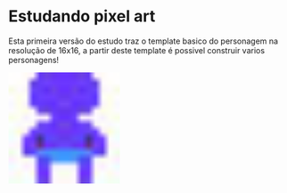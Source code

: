 # Estudando pixel art

Esta primeira versão do estudo traz o template basico do personagem na resolução de 16x16, a partir deste template é possivel construir varios personagens!

<img src="files/1.jpg" width="200px">
